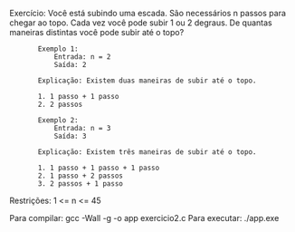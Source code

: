 Exercício: Você está subindo uma escada. São necessários n passos para chegar ao topo.
           Cada vez você pode subir 1 ou 2 degraus. De quantas maneiras distintas você pode subir até o topo?

           Exemplo 1:
               Entrada: n = 2
               Saída: 2

           Explicação: Existem duas maneiras de subir até o topo.

           1. 1 passo + 1 passo
           2. 2 passos

           Exemplo 2:
               Entrada: n = 3
               Saída: 3

           Explicação: Existem três maneiras de subir até o topo.

           1. 1 passo + 1 passo + 1 passo
           2. 1 passo + 2 passos
           3. 2 passos + 1 passo

Restrições: 1 <= n <= 45

Para compilar: gcc -Wall -g -o app exercicio2.c
Para executar: ./app.exe
